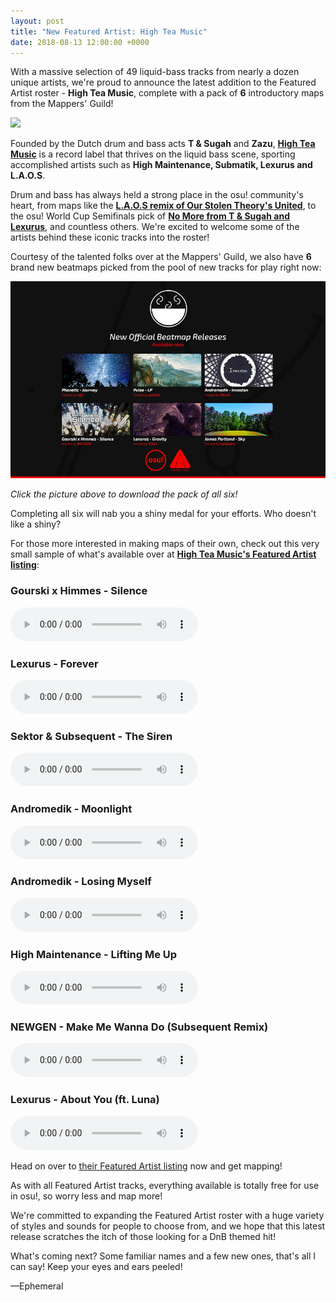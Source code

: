 ```yaml
---
layout: post
title: "New Featured Artist: High Tea Music"
date: 2018-08-13 12:00:00 +0000
---
```


With a massive selection of 49 liquid-bass tracks from nearly a dozen unique artists, we're proud to announce the latest addition to the Featured Artist roster - **High Tea Music**, complete with a pack of **6** introductory maps from the Mappers' Guild!

[![](https://assets.ppy.sh/artists/26/header.jpg)](https://osu.ppy.sh/beatmaps/artists/26)

Founded by the Dutch drum and bass acts **T & Sugah** and **Zazu**, [**High Tea Music**](https://osu.ppy.sh/beatmaps/artists/26) is a record label that thrives on the liquid bass scene, sporting accomplished artists such as **High Maintenance, Submatik, Lexurus and L.A.O.S**.

Drum and bass has always held a strong place in the osu! community's heart, from maps like the [**L.A.O.S remix of Our Stolen Theory's United**](https://osu.ppy.sh/s/237768), to the osu! World Cup Semifinals pick of [**No More from T & Sugah and Lexurus**](https://osu.ppy.sh/beatmapsets/471562#osu/1007896), and countless others. We're excited to welcome some of the artists behind these iconic tracks into the roster!

Courtesy of the talented folks over at the Mappers' Guild, we also have **6** brand new beatmaps picked from the pool of new tracks for play right now:

[![](/wiki/shared/news/2018-08-13-new-featured-artist-high-tea-music/hightea.jpg)](https://assets.ppy.sh/beatmap-packs/MG3-BeatmapPack.zip)

*Click the picture above to download the pack of all six!*

Completing all six will nab you a shiny medal for your efforts. Who doesn't like a shiny?

For those more interested in making maps of their own, check out this very small sample of what's available over at [**High Tea Music's Featured Artist listing**](https://osu.ppy.sh/beatmaps/artists/26):

### Gourski x Himmes - Silence

<audio controls>
    <source src="https://assets.ppy.sh/artists/26/previews/550.mp3" type="audio/mpeg">
</audio>

### Lexurus - Forever

<audio controls>
    <source src="https://assets.ppy.sh/artists/26/previews/560.mp3" type="audio/mpeg">
</audio>

### Sektor & Subsequent - The Siren

<audio controls>
    <source src="https://assets.ppy.sh/artists/26/previews/574.mp3" type="audio/mpeg">
</audio>

### Andromedik - Moonlight

<audio controls>
    <source src="https://assets.ppy.sh/artists/26/previews/538.mp3" type="audio/mpeg">
</audio>

### Andromedik - Losing Myself

<audio controls>
    <source src="https://assets.ppy.sh/artists/26/previews/537.mp3" type="audio/mpeg">
</audio>

### High Maintenance - Lifting Me Up

<audio controls>
    <source src="https://assets.ppy.sh/artists/26/previews/551.mp3" type="audio/mpeg">
</audio>

### NEWGEN - Make Me Wanna Do (Subsequent Remix)

<audio controls>
    <source src="https://assets.ppy.sh/artists/26/previews/568.mp3" type="audio/mpeg">
</audio>

### Lexurus - About You (ft. Luna)

<audio controls>
    <source src="https://assets.ppy.sh/artists/26/previews/559.mp3" type="audio/mpeg">
</audio>

Head on over to [their Featured Artist listing](https://osu.ppy.sh/beatmaps/artists/26) now and get mapping! 

As with all Featured Artist tracks, everything available is totally free for use in osu!, so worry less and map more!

We're committed to expanding the Featured Artist roster with a huge variety of styles and sounds for people to choose from, and we hope that this latest release scratches the itch of those looking for a DnB themed hit!

What's coming next? Some familiar names and a few new ones, that's all I can say! Keep your eyes and ears peeled!

—Ephemeral